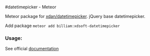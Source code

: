 #datetimepicker - Meteor

Meteor package for [xdan/datetimepicker](https://github.com/xdan/datetimepicker). jQuery base datetimepicker.

Add package `meteor add billiam:xdsoft-datetimepicker`

### Usage:

See official [documentation](http://xdsoft.net/jqplugins/datetimepicker/)
